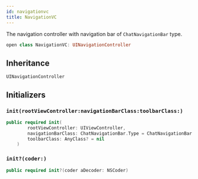 ```yaml
---
id: navigationvc 
title: NavigationVC
--- 
```


The navigation controller with navigation bar of `ChatNavigationBar` type.

``` swift
open class NavigationVC: UINavigationController 
```

## Inheritance

`UINavigationController`

## Initializers

### `init(rootViewController:navigationBarClass:toolbarClass:)`

``` swift
public required init(
        rootViewController: UIViewController,
        navigationBarClass: ChatNavigationBar.Type = ChatNavigationBar.self,
        toolbarClass: AnyClass? = nil
    ) 
```

### `init?(coder:)`

``` swift
public required init?(coder aDecoder: NSCoder) 
```
